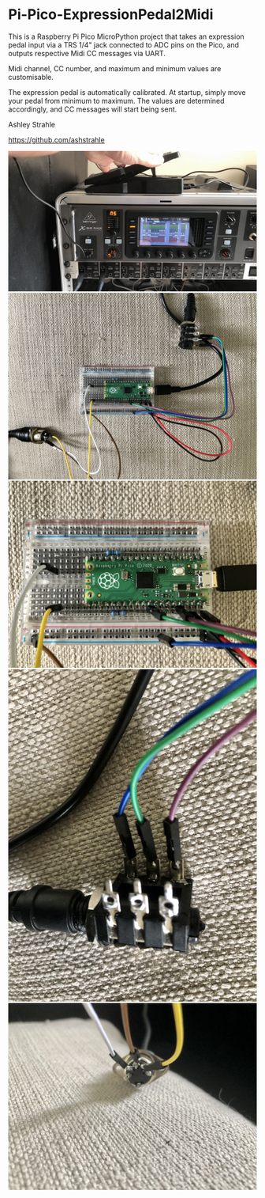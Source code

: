 # Pi-Pico-ExpressionPedal2Midi

This is a Raspberry Pi Pico MicroPython project that takes an expression pedal input via a TRS 1/4" jack connected to ADC pins on the Pico, and outputs respective Midi CC messages via UART.

Midi channel, CC number, and maximum and minimum values are customisable.

The expression pedal is automatically calibrated. At startup, simply move your pedal from minimum to maximum. The values are determined accordingly, and CC messages will start being sent.

Ashley Strahle

https://github.com/ashstrahle

![](/docs/Pi-Pico-ExpressionPedal2Midi.gif)
![](/docs/Pi-Pico-ExpressionPedal2Midi1.jpeg)
![](/docs/Pi-Pico-ExpressionPedal2Midi2.jpeg)
![](/docs/Pi-Pico-ExpressionPedal2Midi3.jpeg)
![](/docs/Pi-Pico-ExpressionPedal2Midi4.jpeg)
